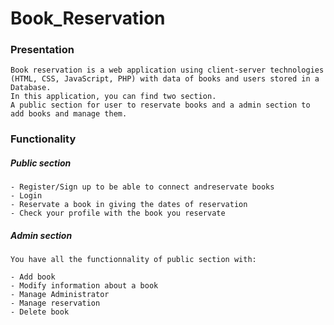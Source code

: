 # Book_Reservation

### Presentation

    Book reservation is a web application using client-server technologies (HTML, CSS, JavaScript, PHP) with data of books and users stored in a Database.
    In this application, you can find two section.
    A public section for user to reservate books and a admin section to add books and manage them.

### Functionality

##### Public section
    
    - Register/Sign up to be able to connect andreservate books
    - Login
    - Reservate a book in giving the dates of reservation
    - Check your profile with the book you reservate

##### Admin section

    You have all the functionnality of public section with:

    - Add book
    - Modify information about a book
    - Manage Administrator
    - Manage reservation
    - Delete book